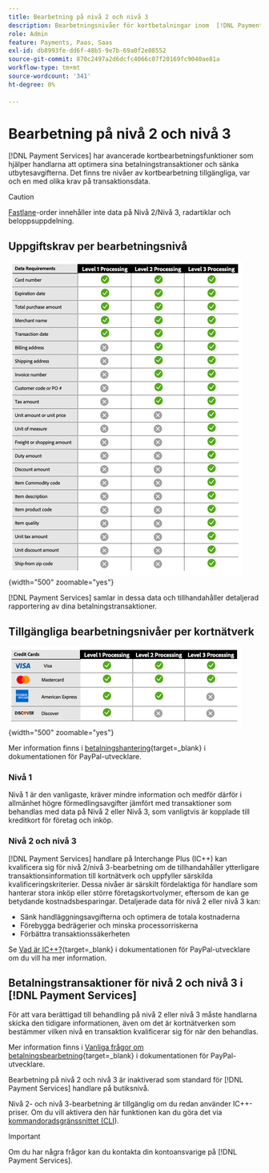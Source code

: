 ```yaml
---
title: Bearbetning på nivå 2 och nivå 3
description: Bearbetningsnivåer för kortbetalningar inom  [!DNL Payment Services] transaktioner.
role: Admin
feature: Payments, Paas, Saas
exl-id: db8993fe-dd6f-48b5-9e7b-69a0f2e08552
source-git-commit: 870c2497a2d6dcfc4066c07f20169fc9040ae81a
workflow-type: tm+mt
source-wordcount: '341'
ht-degree: 0%

---
```


# Bearbetning på nivå 2 och nivå 3

[!DNL Payment Services] har avancerade kortbearbetningsfunktioner som hjälper handlarna att optimera sina betalningstransaktioner och sänka utbytesavgifterna. Det finns tre nivåer av kortbearbetning tillgängliga, var och en med olika krav på transaktionsdata.

>[!CAUTION]
>
> [Fastlane](payments-options.md#fastlane-button)-order innehåller inte data på Nivå 2/Nivå 3, radartiklar och beloppsuppdelning.

## Uppgiftskrav per bearbetningsnivå

![Transaktionsrapport](assets/level-processing-details.png){width="500" zoomable="yes"}

[!DNL Payment Services] samlar in dessa data och tillhandahåller detaljerad rapportering av dina betalningstransaktioner.

## Tillgängliga bearbetningsnivåer per kortnätverk

![Kortinformation](assets/cards-details-level-processing.png){width="500" zoomable="yes"}

Mer information finns i [betalningshantering](https://developer.paypal.com/docs/checkout/advanced/processing/){target=_blank} i dokumentationen för PayPal-utvecklare.

### Nivå 1

Nivå 1 är den vanligaste, kräver mindre information och medför därför i allmänhet högre förmedlingsavgifter jämfört med transaktioner som behandlas med data på Nivå 2 eller Nivå 3, som vanligtvis är kopplade till kreditkort för företag och inköp.

### Nivå 2 och nivå 3

[!DNL Payment Services] handlare på Interchange Plus (IC++) kan kvalificera sig för nivå 2/nivå 3-bearbetning om de tillhandahåller ytterligare transaktionsinformation till kortnätverk och uppfyller särskilda kvalificeringskriterier. Dessa nivåer är särskilt fördelaktiga för handlare som hanterar stora inköp eller större företagskortvolymer, eftersom de kan ge betydande kostnadsbesparingar. Detaljerade data för nivå 2 eller nivå 3 kan:

* Sänk handläggningsavgifterna och optimera de totala kostnaderna
* Förebygga bedrägerier och minska processorriskerna
* Förbättra transaktionssäkerheten

Se [Vad är IC++?](https://www.paypal.com/us/brc/article/what-is-interchange-plus-plus){target=_blank} i dokumentationen för PayPal-utvecklare om du vill ha mer information.

## Betalningstransaktioner för nivå 2 och nivå 3 i [!DNL Payment Services]

För att vara berättigad till behandling på nivå 2 eller nivå 3 måste handlarna skicka den tidigare informationen, även om det är kortnätverken som bestämmer vilken nivå en transaktion kvalificerar sig för när den behandlas.

Mer information finns i [Vanliga frågor om betalningsbearbetning](https://www.paypal.com/us/cshelp/article/ts2278?_ga=1.131773126.875104296.1712843492){target=_blank} i dokumentationen för PayPal-utvecklare.

Bearbetning på nivå 2 och nivå 3 är inaktiverad som standard för [!DNL Payment Services] handlare på butiksnivå.

Nivå 2- och nivå 3-bearbetning är tillgänglig om du redan använder IC++-priser. Om du vill aktivera den här funktionen kan du göra det via [kommandoradsgränssnittet (CLI](configure-cli.md)).

>[!IMPORTANT]
>
>Om du har några frågor kan du kontakta din kontoansvarige på [!DNL Payment Services].
